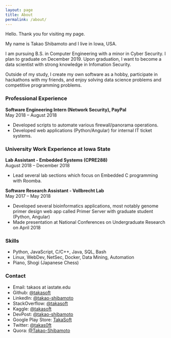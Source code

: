 ```yaml
---
layout: page
title: About
permalink: /about/
---
```


Hello. Thank you for visiting my page.

My name is Takao Shibamoto and I live in Iowa, USA.

I am pursuing B.S. in Computer Engineering with a minor in Cyber Security. I plan to graduate on December 2019. Upon graduation, I want to become a data scientist with strong knowledge in Infomation Security.

Outside of my study, I create my own software as a hobby, participate in hackathons with my friends, and enjoy solving data science problems and competitive programming problems.

### Professional Experience

**Software Engineering Intern (Network Security), PayPal**<br>
May 2018 – August 2018

- Developed scripts to automate various firewall/panorama operations.
- Developed web applications (Python/Angular) for internal IT ticket systems.

### University Work Experience at Iowa State

**Lab Assistant - Embedded Systems (CPRE288)**<br>
August 2018 – December 2018

- Lead several lab sections which focus on Embedded C programming with Roomba.

**Software Research Assistant - Vollbrecht Lab**<br>
May 2017 – May 2018

- Developed several bioinformatics applications, most notably genome primer design web app called Primer Server with graduate student (Python, Angular)
- Made presentation at National Conferences on Undergraduate Research on April 2018

### Skills

- Python, JavaScript, C/C++, Java, SQL, Bash
- Linux, WebDev, NetSec, Docker, Data Mining, Automation
- Piano, Shogi (Japanese Chess)


### Contact

- Email: takaos at iastate.edu
- Github: <a href="https://github.com/takasoft" target="_blank">@takasoft</a>
- LinkedIn: <a href="https://www.linkedin.com/in/takao-shibamoto/" target="_blank">@takao-shibamoto</a>
- StackOverflow: <a href="https://stackoverflow.com/users/7336605/takasoft" target="_blank">@takasoft</a>
- Kaggle: <a href="https://www.kaggle.com/takasoft" target="_blank">@takasoft</a>
- DevPost: <a href="https://devpost.com/takao-shibamoto" target="_blank">@takao-shibamoto</a>
- Google Play Store: <a href="https://play.google.com/store/apps/developer?id=TakaSoft&hl=en" target="_blank">TakaSoft</a>
- Twitter: <a href="https://twitter.com/takas0ft" target="_blank">@takas0ft</a>
- Quora: <a href="https://www.quora.com/profile/Takao-Shibamoto" target="_blank">@Takao-Shibamoto</a>

